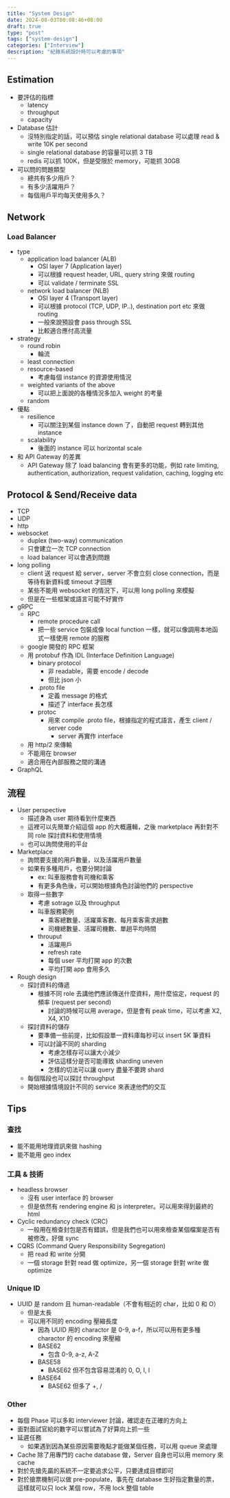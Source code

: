 ```yaml
---
title: "System Design"
date: 2024-08-03T00:08:46+08:00
draft: true
type: "post"
tags: ["system-design"]
categories: ["Interview"]
description: "紀錄系統設計時可以考慮的事項"
---
```


## Estimation
- 要評估的指標
  - latency
  - throughput
  - capacity
- Database 估計
  - 沒特別指定的話，可以預估 single relational database 可以處理 read & write 10K per second
  - single relational database 的容量可以抓 3 TB
  - redis 可以抓 100K，但是受限於 memory，可能抓 30GB
- 可以問的問題類型
  - 總共有多少用戶？
  - 有多少活躍用戶？
  - 每個用戶平均每天使用多久？

## Network
### Load Balancer
- type
  - application load balancer (ALB)
    - OSI layer 7 (Application layer)
    - 可以根據 request header, URL, query string 來做 routing
    - 可以 validate / terminate SSL
  - network load balancer (NLB)
    - OSI layer 4 (Transport layer)
    - 可以根據 protocol (TCP, UDP, IP..), destination port etc 來做 routing
    - 一般來說預設會 pass through SSL
    - 比較適合應付高流量
- strategy
  - round robin
    - 輪流
  - least connection
  - resource-based
    - 考慮每個 instance 的資源使用情況
  - weighted variants of the above
    - 可以把上面說的各種情況多加入 weight 的考量
  - random
- 優點
  - resilience
    - 可以關注到某個 instance down 了，自動把 request 轉到其他 instance
  - scalability
    - 後面的 instance 可以 horizontal scale
- 和 API Gateway 的差異
  - API Gateway 除了 load balancing 會有更多的功能，例如 rate limiting, authentication, authorization, request validation, caching, logging etc

## Protocol & Send/Receive data
- TCP
- UDP
- http
- websocket
  - duplex (two-way) communication
  - 只會建立一次 TCP connection
  - load balancer 可以會遇到問題
- long polling
  - client 送 request 給 server，server 不會立刻 close connection，而是等待有新資料或 timeout 才回應
  - 某些不能用 websocket 的情況下，可以用 long polling 來模擬
  - 但是在一些框架或語言可能不好實作
- gRPC
  - RPC
    - remote procedure call
    - 把一些 service 包裝成像 local function 一樣，就可以像調用本地函式一樣使用 remote 的服務
  - google 開發的 RPC 框架
  - 用 protobuf 作為 IDL (Interface Definition Language)
    - binary protocol
      - 非 readable，需要 encode / decode
      - 但比 json 小
    - .proto file
      - 定義 message 的格式
      - 描述了 interface 長怎樣
    - protoc
      - 用來 compile .proto file，根據指定的程式語言，產生 client / server code
        - server 再實作 interface
  - 用 http/2 來傳輸
  - 不能用在 browser
  - 適合用在內部服務之間的溝通
- GraphQL

## 流程
- User perspective
  - 描述身為 user 期待看到什麼東西
  - 這裡可以先簡單介紹這個 app 的大概邏輯，之後 marketplace 再針對不同 role 探討資料和使用情境
  - 也可以詢問使用的平台
- Marketplace
  - 詢問要支援的用戶數量，以及活躍用戶數量
  - 如果有多種用戶，也要分開討論
    - ex: 叫車服務會有司機和乘客
    - 有更多角色後，可以開始根據角色討論他們的 perspective
  - 取得一些數字
    - 考慮 sotrage 以及 throughput
    - 叫車服務範例
      - 乘客總數量、活躍乘客數、每月乘客需求趟數
      - 司機總數量、活躍司機數、單趟平均時間
    - throuput
      - 活躍用戶
      - refresh rate
      - 每個 user 平均打開 app 的次數
      - 平均打開 app 會用多久
- Rough design
  - 探討資料的傳遞
    - 根據不同 role 去講他們應該傳送什麼資料，用什麼協定，request 的頻率 (request per second)
      - 討論的時候可以用 average，但是會有 peak time，可以考慮 X2, X4, X10
  - 探討資料的儲存
    - 要準備一些前提，比如假設單一資料庫每秒可以 insert 5K 筆資料
    - 可以討論不同的 sharding
      - 考慮怎樣存可以讓大小減少
      - 評估這樣分是否可能導致 sharding uneven
      - 怎樣的切法可以讓 query 盡量不要跨 shard
  - 每個階段也可以探討 throughput
  - 開始根據情境設計不同的 service 來表達他們的交互

## Tips
### 查找
- 能不能用地理資訊來做 hashing
- 能不能用 geo index

### 工具 & 技術
- headless browser
  - 沒有 user interface 的 browser
  - 但是依然有 rendering engine 和 js interpreter。可以用來得到最終的 html
- Cyclic redundancy check (CRC)
    - 一般用在檢查封包是否有錯誤，但是我們也可以用來檢查某個檔案是否有被修改，好做 sync
- CQRS (Command Query Responsibility Segregation)
  - 把 read 和 write 分開
  - 一個 storage 針對 read 做 optimize，另一個 storage 針對 write 做 optimize

### Unique ID
- UUID 是 random 且 human-readable（不會有相近的 char，比如 0 和 O）
  - 但是太長
  - 可以用不同的 encoding 壓縮長度
    - 因為 UUID 用的 charactor 是 0-9, a-f，所以可以用有更多種 charactor 的 encoding 來壓縮
    - BASE62
      - 包含 0-9, a-z, A-Z
    - BASE58
      - BASE62 但不包含容易混淆的 0, O, I, l
    - BASE64
      - BASE62 但多了 +, /

### Other
- 每個 Phase 可以多和 interviewer 討論，確認走在正確的方向上
- 面對面試官給的數字可以嘗試為了好算向上抓一些
- 延遲任務
  - 如果遇到因為某些原因需要晚點才能做某個任務，可以用 queue 來處理
- Cache 除了用專門的 cache database 做，Server 自身也可以用 memory 來 cache
- 對於先搶先贏的系統不一定要追求公平，只要達成目標即可
- 對於搶票機制可以做 pre-populate，事先在 database 生好指定數量的票，這樣就可以只 lock 某個 row，不用 lock 整個 table